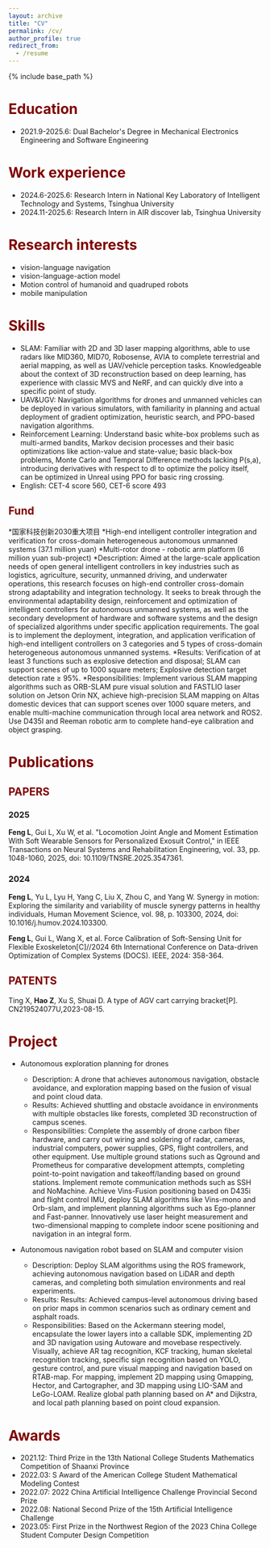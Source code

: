 ```yaml
---
layout: archive
title: "CV"
permalink: /cv/
author_profile: true
redirect_from:
  - /resume
---
```


{% include base_path %}

<span style="color: #800000;">Education</span>
======
* 2021.9-2025.6: Dual Bachelor's Degree in Mechanical Electronics Engineering and Software Engineering

<span style="color: #800000;">Work experience</span>
======
* 2024.6-2025.6: Research Intern in National Key Laboratory of Intelligent Technology and Systems, Tsinghua University
* 2024.11-2025.6: Research Intern in AIR discover lab, Tsinghua University

<span style="color: #800000;">Research interests</span>
======
* vision-language navigation
* vision-language-action model
* Motion control of humanoid and quadruped robots
* mobile manipulation



<span style="color: #800000;">Skills</span>
======
* SLAM: Familiar with 2D and 3D laser mapping algorithms, able to use radars like MID360, MID70, Robosense, AVIA to complete terrestrial and aerial mapping, as well as UAV/vehicle perception tasks. Knowledgeable about the context of 3D reconstruction based on deep learning, has experience with classic MVS and NeRF, and can quickly dive into a specific point of study.
* UAV&UGV: Navigation algorithms for drones and unmanned vehicles can be deployed in various simulators, with familiarity in planning and actual deployment of gradient optimization, heuristic search, and PPO-based navigation algorithms.
* Reinforcement Learning: Understand basic white-box problems such as multi-armed bandits, Markov decision processes and their basic optimizations like action-value and state-value; basic black-box problems, Monte Carlo and Temporal Difference methods lacking P(s,a), introducing derivatives with respect to dl to optimize the policy itself, can be optimized in Unreal using PPO for basic ring crossing.
* English: CET-4 score 560, CET-6 score 493

## <span style="color: #800000;">Fund</span>

*国家科技创新2030重大项目
  *High-end intelligent controller integration and verification for cross-domain heterogeneous autonomous unmanned systems (37.1 million yuan)
  *Multi-rotor drone - robotic arm platform (6 million yuan sub-project)
  *Description: Aimed at the large-scale application needs of open general intelligent controllers in key industries such as logistics, agriculture, security, unmanned driving, and underwater operations, this research focuses on high-end controller cross-domain strong adaptability and integration technology. It seeks to break through the environmental adaptability design, reinforcement and optimization of intelligent controllers for autonomous unmanned systems, as well as the secondary development of hardware and software systems and the design of specialized algorithms under specific application requirements. The goal is to implement the deployment, integration, and application verification of high-end intelligent controllers on 3 categories and 5 types of cross-domain heterogeneous autonomous unmanned systems.
  *Results: Verification of at least 3 functions such as explosive detection and disposal; SLAM can support scenes of up to 1000 square meters; Explosive detection target detection rate ≥ 95%.
  *Responsibilities: Implement various SLAM mapping algorithms such as ORB-SLAM pure visual solution and FASTLIO laser solution on Jetson Orin NX, achieve high-precision SLAM mapping on Altas domestic devices that can support scenes over 1000 square meters, and enable multi-machine communication through local area network and ROS2. Use D435I and Reeman robotic arm to complete hand-eye calibration and object grasping.


<span style="color: #800000;">Publications</span>
======
## <span style="color: #800000;">PAPERS</span>
### 2025
**Feng L**, Gui L, Xu W, et al. "Locomotion Joint Angle and Moment Estimation With Soft Wearable Sensors for Personalized Exosuit Control," in IEEE Transactions on Neural Systems and Rehabilitation Engineering, vol. 33, pp. 1048-1060, 2025, doi: 10.1109/TNSRE.2025.3547361.

### 2024
**Feng L**, Yu L, Lyu H, Yang C, Liu X, Zhou C, and Yang W. Synergy in motion: Exploring the similarity and variability of muscle synergy patterns in healthy individuals, Human Movement Science, vol. 98, p. 103300, 2024, doi: 10.1016/j.humov.2024.103300.

**Feng L**, Gui L, Wang X, et al. Force Calibration of Soft-Sensing Unit for Flexible Exoskeleton[C]//2024 6th International Conference on Data-driven Optimization of Complex Systems (DOCS). IEEE, 2024: 358-364.



## <span style="color: #800000;">PATENTS</span>
<!-- **Hao Z** , Yang W, Yan Z, Yu Y, Wo K, Zhao C, Zhao W and Yang C. A type of viscometer[P]. 2023032800847340,2023-03-28.  -->

Ting X, **Hao Z**, Xu S, Shuai D. A type of AGV cart carrying bracket[P]. CN219524077U,2023-08-15. 




<span style="color: #800000;">Project</span>
======

* Autonomous exploration planning for drones
  * Description: A drone that achieves autonomous navigation, obstacle avoidance, and exploration mapping based on the fusion of visual and point cloud data.
  * Results: Achieved shuttling and obstacle avoidance in environments with multiple obstacles like forests, completed 3D reconstruction of campus scenes.
  * Responsibilities: Complete the assembly of drone carbon fiber hardware, and carry out wiring and soldering of radar, cameras, industrial computers, power supplies, GPS, flight controllers, and other equipment. Use multiple ground stations such as Qground and Prometheus for comparative development attempts, completing point-to-point navigation and takeoff/landing based on ground stations. Implement remote communication methods such as SSH and NoMachine. Achieve Vins-Fusion positioning based on D435i and flight control IMU, deploy SLAM algorithms like Vins-mono and Orb-slam, and implement planning algorithms such as Ego-planner and Fast-panner. Innovatively use laser height measurement and two-dimensional mapping to complete indoor scene positioning and navigation in an integral form.

* Autonomous navigation robot based on SLAM and computer vision
  * Description: Deploy SLAM algorithms using the ROS framework, achieving autonomous navigation based on LiDAR and depth cameras, and completing both simulation environments and real experiments.
  * Results: Results: Achieved campus-level autonomous driving based on prior maps in common scenarios such as ordinary cement and asphalt roads.
  * Responsibilities: Based on the Ackermann steering model, encapsulate the lower layers into a callable SDK, implementing 2D and 3D navigation using Autoware and movebase respectively. Visually, achieve AR tag recognition, KCF tracking, human skeletal recognition tracking, specific sign recognition based on YOLO, gesture control, and pure visual mapping and navigation based on RTAB-map. For mapping, implement 2D mapping using Gmapping, Hector, and Cartographer, and 3D mapping using LIO-SAM and LeGo-LOAM. Realize global path planning based on A* and Dijkstra, and local path planning based on point cloud expansion.




<span style="color: #800000;">Awards</span>
======
* 2021.12: Third Prize in the 13th National College Students Mathematics Competition of Shaanxi Province
* 2022.03: S Award of the American College Student Mathematical Modeling Contest
* 2022.07: 2022 China Artificial Intelligence Challenge Provincial Second Prize
* 2022.08: National Second Prize of the 15th Artificial Intelligence Challenge
* 2023.05: First Prize in the Northwest Region of the 2023 China College Student Computer Design Competition

